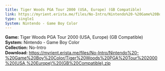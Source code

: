 ```yaml
---
title: Tiger Woods PGA Tour 2000 (USA, Europe) (GB Compatible)
link: https://myrient.erista.me/files/No-Intro/Nintendo%20-%20Game%20Boy%20Color/Tiger%20Woods%20PGA%20Tour%202000%20(USA,%20Europe)%20(GB%20Compatible).zip
type: single1
System: Nintendo - Game Boy Color
---
```

<b>Game:</b> Tiger Woods PGA Tour 2000 (USA, Europe) (GB Compatible)<br>
<b>System:</b> Nintendo - Game Boy Color<br>
<b>Collection:</b> No-Intro<br>
<b>Download:</b> https://myrient.erista.me/files/No-Intro/Nintendo%20-%20Game%20Boy%20Color/Tiger%20Woods%20PGA%20Tour%202000%20(USA,%20Europe)%20(GB%20Compatible).zip